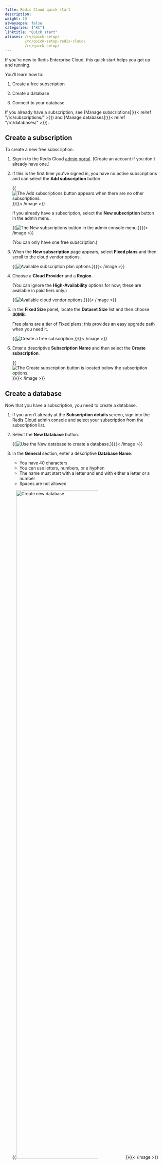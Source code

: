 ```yaml
---
Title: Redis Cloud quick start
description:
weight: 10
alwaysopen: false
categories: ["RC"]
linktitle: "Quick start"
aliases: /rv/quick-setup/
         /rc/quick-setup-redis-cloud/
         /rc/quick-setup/
---
```


If you're new to Redis Enterprise Cloud, this quick start helps you get up and running.  

You'll learn how to:

1.  Create a free subscription

2.  Create a database

3.  Connect to your database

If you already have a subscription, see [Manage subscriptions]({{< relref "/rc/subscriptions/" >}}) and [Manage databases]({{< relref "/rc/databases/" >}}).

## Create a subscription

To create a new free subscription:

1. Sign in to the Redis Cloud [admin portal](https://app.redislabs.com/new/).  (Create an account if you don't already have one.)

2. If this is the first time you've signed in, you have no active subscriptions and can select the **Add subscription** button.

    {{<image filename="images/rc/button-subscription-add.png" alt="The Add subscriptions button appears when there are no other subscriptions." >}}{{< /image >}}

    If you already have a subscription, select the **New subscription** button in the admin menu.

    {{<image filename="images/rc/button-subscription-new.png" alt="The New subscriptions button in the admin console menu." >}}{{< /image >}}

    (You can only have one free subscription.)

3. When the **New subscription** page appears, select **Fixed plans** and then scroll to the cloud vendor options.

    {{<image filename="images/rc/subscription-new-plan-options.png" alt="Available subscription plan options." >}}{{< /image >}}

4.  Choose a **Cloud Provider** and a **Region**.

    (You can ignore the **High-Availability** options for now; these are available in paid tiers only.)

    {{<image filename="images/rc/subscription-new-cloud-vendor-options.png" alt="Available cloud vendor options." >}}{{< /image >}}


5.  In the **Fixed Size** panel, locate the **Dataset Size** list and then choose **30MB**.

    Free plans are a tier of Fixed plans; this provides an easy upgrade path when you need it.

    {{<image filename="images/rc/subscription-new-fixed-plan-options.png" alt="Create a free subscription. " >}}{{< /image >}}

6.  Enter a descriptive **Subscription Name** and then select the **Create subscription**.

    {{<image filename="images/rc/button-subscription-create.png" alt="The Create subscription button is located below the subscription options. " >}}{{< /image >}}


## Create a database

Now that you have a subscription, you need to create a database.

1.  If you aren't already at the **Subscription details** screen, sign into the Redis Cloud admin console and select your subscription from the subscription list.

2.  Select the **New Database** button.

    {{<image filename="images/rc/button-database-new.png" alt="Use the New database to create a database." >}}{{< /image >}}

2.  In the **General** section, enter a descriptive **Database Name**.  

    - You have 40 characters  
    - You can use letters, numbers, or a hyphen  
    - The name must start with a letter and end with either a letter or a number
    - Spaces are not allowed

    {{<image filename="images/rc/database-new-free-name.png" width="75%" alt="Create new database. " >}}{{< /image >}}

3.  For this exercise, leave the remaining options at their default values.  (To learn about them, see [Create a fixed subscription]({{< relref "/rc/subscriptions/create-fixed-subscription.md" >}}).)

4.  Select the **Activate database** button near the upper, right corner of the page.

5.  You're taken to the **Configuration tab** for your new database.

    {{<image filename="images/rc/database-fixed-configuration-general.png" width="75%" alt="Configuration tab showing details of your new database." >}}{{< /image >}}

    In the upper corner, an icon shows the current status of the database.  If the icon shows an orange clock, this means your database is still being created and its status is _pending_.

    ![Pending status icon](/images/rc/icon-database-status-pending.png#no-click "Pending database status") &nbsp; ![Active status icon](/images/rc/icon-database-status-active.png#no-click "Active database status")

    Once the database has been created, it becomes _active_ and the status indicator switches to a teal circle containing a checkmark.  

Admin console operations are asynchronous; they operate [in the background]({{< relref "/rc/api/get-started/process-lifecycle.md" >}}).  You can continue to use the admin console for other tasks, but pending resources aren't available until they're active.

When your new database becomes active, you're ready to connect to it.

## Connect to a database

At this point, you're viewing the **Configuration** details for your new database.  

To connect to your database, you need the following info:

- The hostname for your database
- The port number
- The database password

These are displayed in the **Configuration** tab.  

- In the **General** section, the **Public endpoint** setting shows the hostname for your database and the port number.

- The **Security** section contains your **Default user password**.  By default, this is masked.  Select the eye icon to show or hide the password.    

    {{<image filename="images/rc/database-fixed-configuration-security.png" width="75%" alt="The Security section of the Configuration tab of the database details page." >}}{{< /image >}}


Once you have the connection details, you can connect in a variety of ways, including:

- Using the `redis-cli` utility 

- Using a [connection client](https://redis.io/clients) for your preferred programming language

Here's an example of each.

### Use redis-cli (via Docker){#using-rediscli}

The [`redis-cli`]({{<relref "/rs/references/cli-utilities/redis-cli/">}}) utility is installed when you install Redis.  It provides a command-line interface that lets you work with your database using core [Redis commands](https://redis.io/commands/).

[Docker](https://www.docker.com/) provides a convenient way to run `redis-cli` without the full installation experience.

Run the following commands to create a `redis` Docker container and connect to your database with `redis-cli`:

1.  Download the `redis` Docker image:

    ``` sh
    $ docker pull redis
    ```
2.  Start a container created from the image:

    ``` sh
    $ docker run -d --name redis1 redis
    ```
3.  Connect to a bash prompt running in the container:
    ``` sh
    $ docker exec -it redis1 bash
    ```

4. Connect to your database with `redis-cli`:

    ``` sh
    # redis-cli -h <host> -p <port> -a <password>
    ```

    Replace `<host>`, `<port>`, and `<password>` with the details copied earlier from the **View Database** screen.

5. After you connect to your database, try these basic Redis commands:

    ``` sh
    xxx:yyy> ping
    PONG
    xxx:yyy> set hello world
    OK
    xxx:yyy> get hello
    "world"
    ```

### Use code (Python)

Different programming languages use different clients to interact with Redis databases.

Here's how to connect to your database using the `redis-py` library for Python.

1.  If you don't already have the client installed:

    ```sh
    sudo pip install redis
    ```

2.  The specific syntax varies according to the client:

    ```python
    import redis
    r = redis.Redis(host='<endpoint>', port='<port>', 
                    password='<password>')
    r.set('hello', 'world')
    print(r.get('hello'))
    ```
    
3.  Now, run the code:

    ```sh
    $ python example_redis.py
    world
    ```

## More info

- [Manage databases]({{< relref "/rc/databases/_index.md" >}})
- [Data persistence]({{< relref "/rc/databases/configuration/data-persistence.md" >}})
- [Secure your Redis Enterprise Cloud database]({{< relref "/rc/administration/security/_index.md" >}})
- [Back-up Flexible databases]({{< relref "/rc/databases/back-up-data.md" >}})
- [Monitor Redis Enterprise Cloud performance]({{< relref "/rc/databases/monitor-performance.md" >}}).
